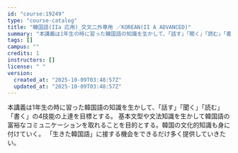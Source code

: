 ```yaml
---
id: "course:19249"
type: "course-catalog"
title: "韓国語(IIa 応用)_交文二外専用 ／KOREAN(II A ADVANCED)"
summary: "本講義は1年生の時に習った韓国語の知識を生かして、「話す」「聞く」「読む」「書く」の4技能の上達を目標とする。 基本文型や文法知識を生かして韓国語の富裕なコミュニケーションを取れることを目的とする。韓国の文化的知識も身に付けていく。 「生き…"
tags: []
campus: ""
credits: 1
instructors: []
license: " "
version:
  created_at: "2025-10-09T03:48:57Z"
  updated_at: "2025-10-09T03:48:57Z"
---
```


本講義は1年生の時に習った韓国語の知識を生かして、「話す」「聞く」「読む」「書く」の4技能の上達を目標とする。 基本文型や文法知識を生かして韓国語の富裕なコミュニケーションを取れることを目的とする。韓国の文化的知識も身に付けていく。 「生きた韓国語」に接する機会をできるだけ多く提供していきたい。
